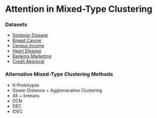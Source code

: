 # Attention in Mixed-Type Clustering

### Datasets

- [Soybean Disease](https://archive.ics.uci.edu/dataset/90/soybean+large)
- [Breast Cancer](https://archive.ics.uci.edu/dataset/15/breast+cancer+wisconsin+original)
- [Census Income](https://archive.ics.uci.edu/dataset/20/census+income)
- [Heart Disease](https://archive.ics.uci.edu/dataset/45/heart+disease)
- [Banking-Marketing](https://www.kaggle.com/datasets/prakharrathi25/banking-dataset-marketing-targets)
- [Credit Approval](https://archive.ics.uci.edu/dataset/27/credit+approval)

### Alternative Mixed-Type Clustering Methods

- K-Prototypes
- Gower Distance + Agglomerative Clustering
- AE + kmeans
- DCN
- DEC
- IDEC
